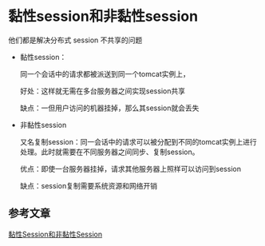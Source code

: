 # 黏性session和非黏性session

他们都是解决分布式 session 不共享的问题

- 黏性session：

  同一个会话中的请求都被派送到同一个tomcat实例上，

  好处：这样就无需在多台服务器之间实现session共享

  缺点：一但用户访问的机器挂掉，那么其session就会丢失

- 非黏性session

  又名复制session：同一会话中的请求可以被分配到不同的tomcat实例上进行处理。此时就需要在不同服务器之间同步、复制session。

  优点：即使一台服务器挂掉，请求其他服务器上照样可以访问到session

  缺点：session复制需要系统资源和网络开销

## 参考文章

[黏性Session和非黏性Session](https://blog.csdn.net/joeyon1985/article/details/38736345)